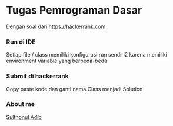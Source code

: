 # Tugas Pemrograman Dasar
Dengan soal dari https://hackerrank.com

### Run di IDE
Setiap file / class memiliki konfigurasi run sendiri2 karena memiliki environment variable yang berbeda-beda

### Submit di hackerrank
Copy paste kode dan ganti nama Class menjadi Solution

### About me
[Sulthonul Adib](https://github.com/sulthonuladib)
